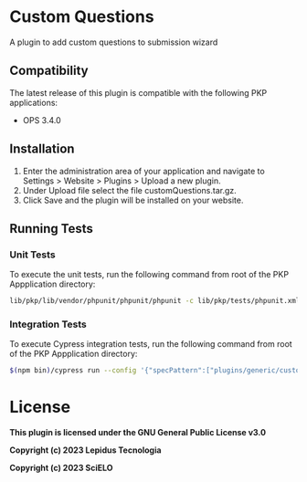 # Custom Questions

A plugin to add custom questions to submission wizard

## Compatibility

The latest release of this plugin is compatible with the following PKP applications:

* OPS 3.4.0

## Installation

1. Enter the administration area of ​​your application and navigate to Settings > Website > Plugins > Upload a new plugin.
2. Under Upload file select the file customQuestions.tar.gz.
3. Click Save and the plugin will be installed on your website.

## Running Tests

### Unit Tests

To execute the unit tests, run the following command from root of the PKP Appplication directory:
```bash
lib/pkp/lib/vendor/phpunit/phpunit/phpunit -c lib/pkp/tests/phpunit.xml plugins/generic/customQuestions/tests
```

### Integration Tests

To execute Cypress integration tests, run the following command from root of the PKP Appplication directory:
```bash
$(npm bin)/cypress run --config '{"specPattern":["plugins/generic/customQuestions/cypress/tests/functional/**/*.cy.js"]}'
```

# License
__This plugin is licensed under the GNU General Public License v3.0__

__Copyright (c) 2023 Lepidus Tecnologia__

__Copyright (c) 2023 SciELO__
